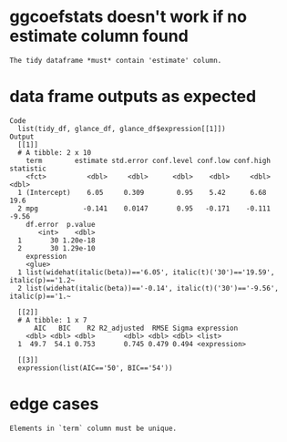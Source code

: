 # ggcoefstats doesn't work if no estimate column found

    The tidy dataframe *must* contain 'estimate' column.

# data frame outputs as expected

    Code
      list(tidy_df, glance_df, glance_df$expression[[1]])
    Output
      [[1]]
      # A tibble: 2 x 10
        term        estimate std.error conf.level conf.low conf.high statistic
        <fct>          <dbl>     <dbl>      <dbl>    <dbl>     <dbl>     <dbl>
      1 (Intercept)    6.05     0.309        0.95    5.42      6.68      19.6 
      2 mpg           -0.141    0.0147       0.95   -0.171    -0.111     -9.56
        df.error  p.value
           <int>    <dbl>
      1       30 1.20e-18
      2       30 1.29e-10
        expression                                                                    
        <glue>                                                                        
      1 list(widehat(italic(beta))=='6.05', italic(t)('30')=='19.59', italic(p)=='1.2~
      2 list(widehat(italic(beta))=='-0.14', italic(t)('30')=='-9.56', italic(p)=='1.~
      
      [[2]]
      # A tibble: 1 x 7
          AIC   BIC    R2 R2_adjusted  RMSE Sigma expression  
        <dbl> <dbl> <dbl>       <dbl> <dbl> <dbl> <list>      
      1  49.7  54.1 0.753       0.745 0.479 0.494 <expression>
      
      [[3]]
      expression(list(AIC=='50', BIC=='54'))
      

# edge cases

    Elements in `term` column must be unique.

